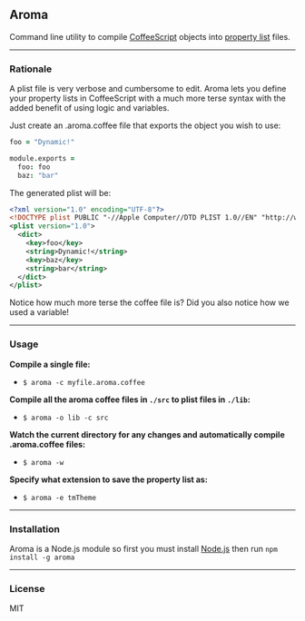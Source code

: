 ## Aroma

Command line utility to compile [CoffeeScript](http://coffeescript.org/) objects into [property list](http://en.wikipedia.org/wiki/Property_list) files.

---

### Rationale

A plist file is very verbose and cumbersome to edit. Aroma lets you define your property lists in CoffeeScript with a much more terse syntax with the added benefit of using logic and variables.

Just create an .aroma.coffee file that exports the object you wish to use:

```coffeescript
foo = "Dynamic!"

module.exports =
  foo: foo
  baz: "bar"
```

The generated plist will be:

```xml
<?xml version="1.0" encoding="UTF-8"?>
<!DOCTYPE plist PUBLIC "-//Apple Computer//DTD PLIST 1.0//EN" "http://www.apple.com/DTDs/PropertyList-1.0.dtd">
<plist version="1.0">
  <dict>
    <key>foo</key>
    <string>Dynamic!</string>
    <key>baz</key>
    <string>bar</string>
  </dict>
</plist>
```

Notice how much more terse the coffee file is? Did you also notice how we used a variable!

---

### Usage

__Compile a single file:__

* `$ aroma -c myfile.aroma.coffee`

__Compile all the aroma coffee files in `./src` to plist files in `./lib`:__

* `$ aroma -o lib -c src`

__Watch the current directory for any changes and automatically compile .aroma.coffee files:__

* `$ aroma -w`

__Specify what extension to save the property list as:__

* `$ aroma -e tmTheme`

---

### Installation

Aroma is a Node.js module so first you must install [Node.js](http://nodejs.org/) then run `npm install -g aroma`

---

### License

MIT
